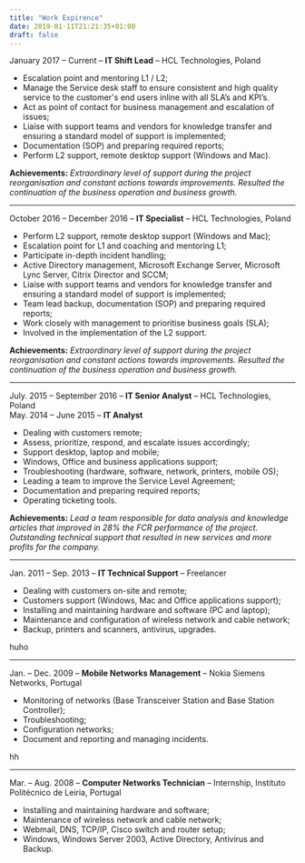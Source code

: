 ```yaml
---
title: "Work Expirence"
date: 2019-01-11T21:21:35+01:00
draft: false
---
```

 January 2017 – Current –  **IT Shift Lead** – HCL Technologies, Poland  

 - Escalation point and mentoring L1 / L2;  
 - Manage the Service desk staff to ensure consistent and high quality service to the customer's end users inline with all SLA’s and KPI’s.  
 - Act as point of contact for business management and escalation of issues;  
 - Liaise with support teams and vendors for knowledge transfer and ensuring a standard model of support is implemented;  
 - Documentation (SOP) and preparing required reports;  
 - Perform L2 support, remote desktop support (Windows and Mac).

**Achievements:** *Extraordinary level of support during the project reorganisation and constant actions towards improvements. Resulted the continuation of the business operation and business growth.*
___

October 2016 – December 2016 –  **IT Specialist** – HCL Technologies, Poland  

 - Perform L2 support, remote desktop support (Windows and Mac);  
 - Escalation point for L1 and coaching and mentoring L1;  
 - Participate in-depth incident handling;  
 - Active Directory management, Microsoft Exchange Server, Microsoft Lync Server, Citrix Director and SCCM;  
 - Liaise with support teams and vendors for knowledge transfer and ensuring a standard model of support is implemented;  
 - Team lead backup, documentation (SOP) and preparing required reports;  
 - Work closely with management to prioritise business goals (SLA);  
 - Involved in the implementation of the L2 support.  

**Achievements:** *Extraordinary level of support during the project reorganisation and constant actions towards improvements. Resulted the continuation of the business operation and business growth.*
___

July. 2015 – September 2016 –  **IT Senior Analyst** – HCL Technologies, Poland  
May. 2014 – June 2015 –  **IT Analyst**  

 - Dealing with customers remote;  
 - Assess, prioritize, respond, and escalate issues accordingly;  
 - Support desktop, laptop and mobile;  
 - Windows, Office and business applications support;  
 - Troubleshooting (hardware, software, network, printers, mobile OS);  
 - Leading a team to improve the Service Level Agreement;  
 - Documentation and preparing required reports;  
 - Operating ticketing tools.

**Achievements:** *Lead a team responsible for data analysis and knowledge articles that improved in 28% the FCR performance of the project. Outstanding technical support that resulted in new services and more profits for the company.*
___

Jan. 2011 – Sep. 2013 – **IT Technical Support** – Freelancer  

 - Dealing with customers on-site and remote;
 - Customers support (Windows, Mac and Office applications support);
 - Installing and maintaining hardware and software (PC and laptop);
 - Maintenance and configuration of wireless network and cable network;
 - Backup, printers and scanners, antivirus, upgrades.  

huho
___

Jan. – Dec. 2009 – **Mobile Networks Management** – Nokia Siemens Networks, Portugal  

 - Monitoring of networks (Base Transceiver Station and Base Station Controller);  
 - Troubleshooting;  
 - Configuration networks;  
 - Document and reporting and managing incidents.  

hh
___

Mar. – Aug. 2008 – **Computer Networks Technician** – Internship, Instituto Politécnico de Leiria, Portugal  

 - Installing and maintaining hardware and software;  
 - Maintenance of wireless network and cable network;  
 - Webmail, DNS, TCP/IP, Cisco switch and router setup;  
 - Windows, Windows Server 2003, Active Directory, Antivirus and Backup.
